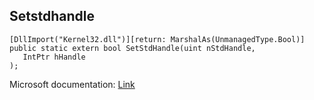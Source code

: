 ## Setstdhandle

```
[DllImport("Kernel32.dll")][return: MarshalAs(UnmanagedType.Bool)]
public static extern bool SetStdHandle(uint nStdHandle,
   IntPtr hHandle
);
```

Microsoft documentation: [Link](https://docs.microsoft.com/en-us/windows/console/setstdhandle)
